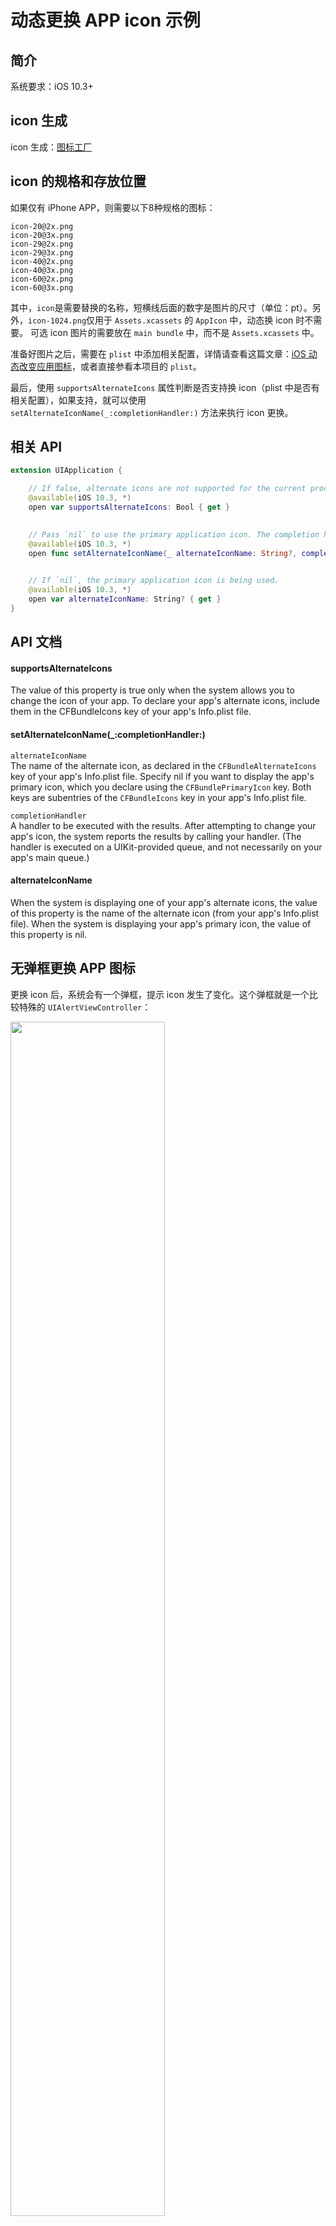 # 动态更换 APP icon 示例

## 简介

系统要求：iOS 10.3+

## icon 生成

icon 生成：[图标工厂](https://icon.wuruihong.com)

## icon 的规格和存放位置

如果仅有 iPhone APP，则需要以下8种规格的图标：  

```
icon-20@2x.png
icon-20@3x.png
icon-29@2x.png
icon-29@3x.png
icon-40@2x.png
icon-40@3x.png
icon-60@2x.png
icon-60@3x.png
```

其中，`icon`是需要替换的名称，短横线后面的数字是图片的尺寸（单位：pt）。另外，`icon-1024.png`仅用于 `Assets.xcassets` 的 `AppIcon` 中，动态换 icon 时不需要。 可选 icon 图片的需要放在 `main bundle` 中，而不是 `Assets.xcassets` 中。  

准备好图片之后，需要在 `plist` 中添加相关配置，详情请查看这篇文章：[iOS 动态改变应用图标](https://blog.csdn.net/KimBing/article/details/77996756?utm_source=blogxgwz10)，或者直接参看本项目的 `plist`。  

最后，使用 `supportsAlternateIcons` 属性判断是否支持换 icon（plist 中是否有相关配置），如果支持，就可以使用`setAlternateIconName(_:completionHandler:)` 方法来执行 icon 更换。  

## 相关 API

```swift
extension UIApplication {

    // If false, alternate icons are not supported for the current process.
    @available(iOS 10.3, *)
    open var supportsAlternateIcons: Bool { get }

    
    // Pass `nil` to use the primary application icon. The completion handler will be invoked asynchronously on an arbitrary background queue; be sure to dispatch back to the main queue before doing any further UI work.
    @available(iOS 10.3, *)
    open func setAlternateIconName(_ alternateIconName: String?, completionHandler: ((Error?) -> Void)? = nil)

    
    // If `nil`, the primary application icon is being used.
    @available(iOS 10.3, *)
    open var alternateIconName: String? { get }
}
```

## API 文档

#### supportsAlternateIcons

The value of this property is true only when the system allows you to change the icon of your app. To declare your app's alternate icons, include them in the CFBundleIcons key of your app's Info.plist file.

#### setAlternateIconName(_:completionHandler:)

`alternateIconName`  
The name of the alternate icon, as declared in the `CFBundleAlternateIcons` key of your app's Info.plist file. Specify nil if you want to display the app's primary icon, which you declare using the `CFBundlePrimaryIcon` key. Both keys are subentries of the `CFBundleIcons` key in your app's Info.plist file.  

`completionHandler`  
A handler to be executed with the results. After attempting to change your app's icon, the system reports the results by calling your handler. (The handler is executed on a UIKit-provided queue, and not necessarily on your app's main queue.)   

#### alternateIconName

When the system is displaying one of your app's alternate icons, the value of this property is the name of the alternate icon (from your app's Info.plist file). When the system is displaying your app's primary icon, the value of this property is nil.

## 无弹框更换 APP 图标

更换 icon 后，系统会有一个弹框，提示 icon 发生了变化。这个弹框就是一个比较特殊的 `UIAlertViewController`：  

<img src="./media/换icon的弹框.png" width="70%" height="70%"> 

普通的 `UIAlertViewController` 是这样的：  

<img src="./media/普通弹框.png" width="70%" height="70%">   

可以看出**更换 icon 的弹框**没有 title 和 message。我们可以据此将**更换 icon 的弹框**和**普通弹框**区分开（一般我们也不会弹出一个不含 title 和 message 的弹框，对吧）。   

如果换 icon 时不想让系统弹框，可以 hook `UIViewController` 的 `present(_:animated:completion:)` 方法，如果用 OC 写，直接在 `load`  中做 `method swizzling` 即可：  

```objc
#import "UIViewController+Present.h"
#import <objc/runtime.h>
@implementation UIViewController (Present)
+ (void)load {
    static dispatch_once_t onceToken;
    dispatch_once(&onceToken, ^{
        Method presentM = class_getInstanceMethod(self.class, @selector(presentViewController:animated:completion:));
        Method presentSwizzlingM = class_getInstanceMethod(self.class, @selector(dy_presentViewController:animated:completion:));
        // 交换方法实现
        method_exchangeImplementations(presentM, presentSwizzlingM);
    });
}
- (void)dy_presentViewController:(UIViewController *)viewControllerToPresent animated:(BOOL)flag completion:(void (^)(void))completion {
    
    if ([viewControllerToPresent isKindOfClass:[UIAlertController class]]) {
        NSLog(@"title : %@",((UIAlertController *)viewControllerToPresent).title);
        NSLog(@"message : %@",((UIAlertController *)viewControllerToPresent).message);
        
        UIAlertController *alertController = (UIAlertController *)viewControllerToPresent;
        if (alertController.title == nil && alertController.message == nil) {
            return;
        } else {
            [self dy_presentViewController:viewControllerToPresent animated:flag completion:completion];
            return;
        }
    }
    
    [self dy_presentViewController:viewControllerToPresent animated:flag completion:completion];
}
@end
```

## Swift4 中的 Method Swizzling

如果用 `Swift` 写，过程将比较曲折，因为 `load` 和 `initialize` 方法在 `Swift 4` 上使用会报错：  

```
Method 'initialize()' defines Objective-C class method 'initialize', which is not permitted by Swift

Method 'load()' defines Objective-C class method 'load', which is not permitted by Swift
```

实际上，`load` 方法在 `Swift 1.2` 就不能使用了，而 `initialize` 方法在 `Swift 3.2` 被标识为了过期。  

为了解决这个问题，只能用其他途径了。我参考了网上的一个示例： [在Swift4中实现Method Swizzling](http://blog.yaoli.site/post/如何优雅地在Swift4中实现Method-Swizzling)，而此示例是参考的国外的这篇博客：[Handling the Deprecation of initialize](http://jordansmith.io/handling-the-deprecation-of-initialize/)，其主要思想是：  

> The goal was to define an easy way for classes to adopt a function, and have that function called before the class is used.
 
也就是说，解决方案的核心思想就是让`类`实现一个`方法`，然后让这个`方法`在`类`使用前被调用。这样就能在这个`方法`中做 `Method Swizzling` 了。具体写法请参看上述博客或本项目。  

## 参考资料

**动态改变应用图标**：  

[iOS 动态改变应用图标](https://blog.csdn.net/KimBing/article/details/77996756?utm_source=blogxgwz10)

[About Info.plist Keys and Values](https://developer.apple.com/library/archive/documentation/General/Reference/InfoPlistKeyReference/Introduction/Introduction.html#//apple_ref/doc/uid/TP40009247)

[CFBundleIcons](https://developer.apple.com/library/archive/documentation/General/Reference/InfoPlistKeyReference/Articles/CoreFoundationKeys.html#//apple_ref/doc/uid/TP40009249-SW13)

**无弹框换 icon 及 Swift 中的 Method swizzling**：  

[无弹框更换App图标](http://daiyi.pro/2017/05/01/ChangeYourAppIcons2/)

[Method Swizzling](https://nshipster.com/method-swizzling/)

[在Swift4中实现Method Swizzling](http://blog.yaoli.site/post/如何优雅地在Swift4中实现Method-Swizzling)

[Handling the Deprecation of initialize](http://jordansmith.io/handling-the-deprecation-of-initialize/)

